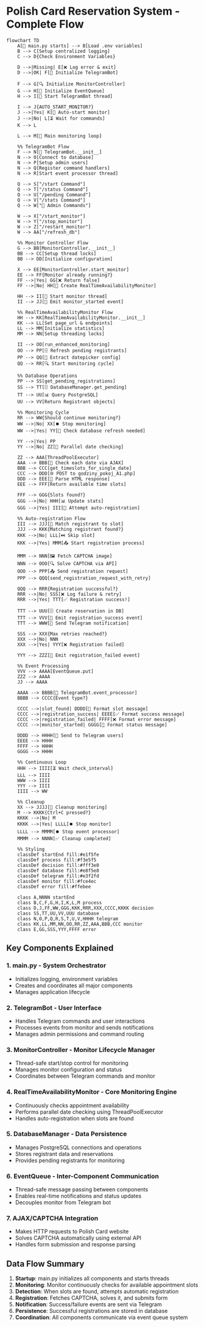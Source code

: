 # Polish Card Reservation System - Complete Flow

```mermaid
flowchart TD
    A[🚀 main.py starts] --> B[Load .env variables]
    B --> C[Setup centralized logging]
    C --> D{Check Environment Variables}
    
    D -->|Missing| E[❌ Log error & exit]
    D -->|OK| F[📱 Initialize TelegramBot]
    
    F --> G[🔍 Initialize MonitorController]
    G --> H[📡 Initialize EventQueue]
    H --> I[🧵 Start TelegramBot thread]
    
    I --> J{AUTO_START_MONITOR?}
    J -->|Yes| K[🔄 Auto-start monitor]
    J -->|No| L[⏳ Wait for commands]
    K --> L
    
    L --> M[🎯 Main monitoring loop]
    
    %% TelegramBot Flow
    F --> N[📱 TelegramBot.__init__]
    N --> O[Connect to database]
    N --> P[Setup admin users]
    N --> Q[Register command handlers]
    N --> R[Start event processor thread]
    
    Q --> S["/start Command"]
    Q --> T["/status Command"]
    Q --> U["/pending Command"]
    Q --> V["/stats Command"]
    Q --> W["🔧 Admin Commands"]
    
    W --> X["/start_monitor"]
    W --> Y["/stop_monitor"]
    W --> Z["/restart_monitor"]
    W --> AA["/refresh_db"]
    
    %% Monitor Controller Flow
    G --> BB[MonitorController.__init__]
    BB --> CC[Setup thread locks]
    BB --> DD[Initialize configuration]
    
    X --> EE[MonitorController.start_monitor]
    EE --> FF{Monitor already running?}
    FF -->|Yes| GG[❌ Return false]
    FF -->|No| HH[🎯 Create RealTimeAvailabilityMonitor]
    
    HH --> II[🧵 Start monitor thread]
    II --> JJ[📡 Emit monitor_started event]
    
    %% RealTimeAvailabilityMonitor Flow
    HH --> KK[RealTimeAvailabilityMonitor.__init__]
    KK --> LL[Set page_url & endpoints]
    LL --> MM[Initialize statistics]
    MM --> NN[Setup threading locks]
    
    II --> OO[run_enhanced_monitoring]
    OO --> PP[🗄️ Refresh pending registrants]
    PP --> QQ[📅 Extract datepicker config]
    QQ --> RR[🔍 Start monitoring cycle]
    
    %% Database Operations
    PP --> SS[get_pending_registrations]
    SS --> TT[🗄️ DatabaseManager.get_pending]
    TT --> UU[📊 Query PostgreSQL]
    UU --> VV[Return Registrant objects]
    
    %% Monitoring Cycle
    RR --> WW{Should continue monitoring?}
    WW -->|No| XX[⏹️ Stop monitoring]
    WW -->|Yes| YY[🔄 Check database refresh needed]
    
    YY -->|Yes| PP
    YY -->|No| ZZ[🧵 Parallel date checking]
    
    ZZ --> AAA[ThreadPoolExecutor]
    AAA --> BBB[📅 Check each date via AJAX]
    BBB --> CCC[get_timeslots_for_single_date]
    CCC --> DDD[🌐 POST to godziny_pokoj_A1.php]
    DDD --> EEE[📝 Parse HTML response]
    EEE --> FFF[Return available time slots]
    
    FFF --> GGG{Slots found?}
    GGG -->|No| HHH[📊 Update stats]
    GGG -->|Yes| III[🎯 Attempt auto-registration]
    
    %% Auto-registration Flow
    III --> JJJ[👥 Match registrant to slot]
    JJJ --> KKK{Matching registrant found?}
    KKK -->|No| LLL[⏭️ Skip slot]
    KKK -->|Yes| MMM[📤 Start registration process]
    
    MMM --> NNN[🖼️ Fetch CAPTCHA image]
    NNN --> OOO[🔍 Solve CAPTCHA via API]
    OOO --> PPP[📤 Send registration request]
    PPP --> QQQ[send_registration_request_with_retry]
    
    QQQ --> RRR{Registration successful?}
    RRR -->|No| SSS[❌ Log failure & retry]
    RRR -->|Yes| TTT[✅ Registration success!]
    
    TTT --> UUU[🗄️ Create reservation in DB]
    TTT --> VVV[📡 Emit registration_success event]
    TTT --> WWW[📧 Send Telegram notification]
    
    SSS --> XXX{Max retries reached?}
    XXX -->|No| NNN
    XXX -->|Yes| YYY[❌ Registration failed]
    
    YYY --> ZZZ[📡 Emit registration_failed event]
    
    %% Event Processing
    VVV --> AAAA[EventQueue.put]
    ZZZ --> AAAA
    JJ --> AAAA
    
    AAAA --> BBBB[📡 TelegramBot.event_processor]
    BBBB --> CCCC{Event type?}
    
    CCCC -->|slot_found| DDDD[📅 Format slot message]
    CCCC -->|registration_success| EEEE[✅ Format success message]
    CCCC -->|registration_failed| FFFF[❌ Format error message]
    CCCC -->|monitor_started| GGGG[🚀 Format status message]
    
    DDDD --> HHHH[📱 Send to Telegram users]
    EEEE --> HHHH
    FFFF --> HHHH
    GGGG --> HHHH
    
    %% Continuous Loop
    HHH --> IIII[⏳ Wait check_interval]
    LLL --> IIII
    WWW --> IIII
    YYY --> IIII
    IIII --> WW
    
    %% Cleanup
    XX --> JJJJ[🧹 Cleanup monitoring]
    M --> KKKK{Ctrl+C pressed?}
    KKKK -->|No| M
    KKKK -->|Yes| LLLL[⏹️ Stop monitor]
    LLLL --> MMMM[⏹️ Stop event processor]
    MMMM --> NNNN[✅ Cleanup completed]
    
    %% Styling
    classDef startEnd fill:#e1f5fe
    classDef process fill:#f3e5f5
    classDef decision fill:#fff3e0
    classDef database fill:#e8f5e8
    classDef telegram fill:#e3f2fd
    classDef monitor fill:#fce4ec
    classDef error fill:#ffebee
    
    class A,NNNN startEnd
    class B,C,F,G,H,I,K,L,M process
    class D,J,FF,WW,GGG,KKK,RRR,XXX,CCCC,KKKK decision
    class SS,TT,UU,VV,UUU database
    class N,O,P,Q,R,S,T,U,V,HHHH telegram
    class KK,LL,MM,NN,OO,RR,ZZ,AAA,BBB,CCC monitor
    class E,GG,SSS,YYY,FFFF error
```

## Key Components Explained

### 1. **main.py** - System Orchestrator
- Initializes logging, environment variables
- Creates and coordinates all major components
- Manages application lifecycle

### 2. **TelegramBot** - User Interface
- Handles Telegram commands and user interactions
- Processes events from monitor and sends notifications
- Manages admin permissions and command routing

### 3. **MonitorController** - Monitor Lifecycle Manager
- Thread-safe start/stop control for monitoring
- Manages monitor configuration and status
- Coordinates between Telegram commands and monitor

### 4. **RealTimeAvailabilityMonitor** - Core Monitoring Engine
- Continuously checks appointment availability
- Performs parallel date checking using ThreadPoolExecutor
- Handles auto-registration when slots are found

### 5. **DatabaseManager** - Data Persistence
- Manages PostgreSQL connections and operations
- Stores registrant data and reservations
- Provides pending registrants for monitoring

### 6. **EventQueue** - Inter-Component Communication
- Thread-safe message passing between components
- Enables real-time notifications and status updates
- Decouples monitor from Telegram bot

### 7. **AJAX/CAPTCHA Integration**
- Makes HTTP requests to Polish Card website
- Solves CAPTCHA automatically using external API
- Handles form submission and response parsing

## Data Flow Summary

1. **Startup**: main.py initializes all components and starts threads
2. **Monitoring**: Monitor continuously checks for available appointment slots
3. **Detection**: When slots are found, attempts automatic registration
4. **Registration**: Fetches CAPTCHA, solves it, and submits form
5. **Notification**: Success/failure events are sent via Telegram
6. **Persistence**: Successful registrations are stored in database
7. **Coordination**: All components communicate via event queue system
